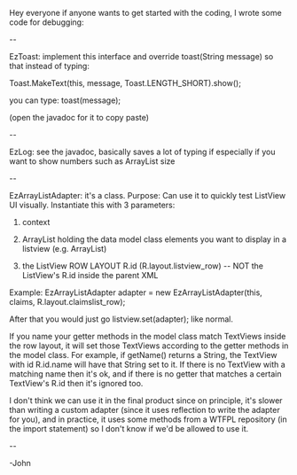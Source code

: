 Hey everyone if anyone wants to get started with the coding, I wrote some code for debugging:

--

EzToast: implement this interface and override toast(String message) so that instead of typing:

Toast.MakeText(this, message, Toast.LENGTH_SHORT).show();

you can type:
toast(message);

(open the javadoc for it to copy paste)

--

EzLog: see the javadoc, basically saves a lot of typing if especially if you want to show numbers such as ArrayList size

--

EzArrayListAdapter: it's a class. Purpose: Can use it to quickly test ListView UI visually.
Instantiate this with 3 parameters:

1. context

2. ArrayList holding the data model class elements you want to display in a listview (e.g. ArrayList<ClaimModel>)

3. the ListView ROW LAYOUT R.id (R.layout.listview_row) -- NOT the ListView's R.id inside the parent XML

Example:
EzArrayListAdapter adapter = new EzArrayListAdapter(this, claims, R.layout.claimslist_row);

After that you would just go listview.set(adapter); like normal.

If you name your getter methods in the model class match TextViews inside the row layout, it will set those TextViews according to the getter methods in the model class. For example, if getName() returns a String, the TextView with id R.id.name will have that String set to it. If there is no TextView with a matching name then it's ok, and if there is no getter that matches a certain TextView's R.id then it's ignored too.

I don't think we can use it in the final product since on principle, it's slower than writing a custom adapter (since it uses reflection to write the adapter for you), and in practice, it uses some methods from a WTFPL repository (in the import statement) so I don't know if we'd be allowed to use it.

--

-John
